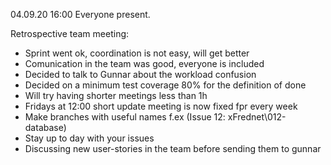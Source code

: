 04.09.20 16:00
Everyone present.

Retrospective team meeting:
- Sprint went ok, coordination is not easy, will get better
- Comunication in the team was good, everyone is included
- Decided to talk to Gunnar about the workload confusion
- Decided on a minimum test coverage 80% for the definition of done
- Will try having shorter meetings less than 1h
- Fridays at 12:00 short update meeting is now fixed fpr every week
- Make branches with useful names f.ex (Issue 12: xFrednet\012-database)
- Stay up to day with your issues
- Discussing new user-stories in the team before sending them to gunnar 

